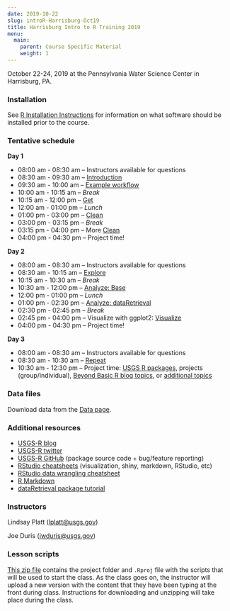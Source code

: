 ```yaml
---
date: 2019-10-22
slug: introR-Harrisburg-Oct19
title: Harrisburg Intro to R Training 2019
menu:
  main:
    parent: Course Specific Material
    weight: 1
---
```

October 22-24, 2019 at the Pennsylvania Water Science Center in
Harrisburg, PA.

### Installation

See [R Installation Instructions](/installr) for information on what
software should be installed prior to the course.

### Tentative schedule

**Day 1**

-   08:00 am - 08:30 am – Instructors available for questions
-   08:30 am - 09:30 am – [Introduction](/intro-curriculum/Introduction)
-   09:30 am - 10:00 am – [Example
    workflow](/intro-curriculum/data/data_workflow.Rmd)
-   10:00 am - 10:15 am – *Break*
-   10:15 am - 12:00 pm – [Get](/intro-curriculum/Get)
-   12:00 am - 01:00 pm – *Lunch*
-   01:00 pm - 03:00 pm – [Clean](/intro-curriculum/Clean)
-   03:00 pm - 03:15 pm – *Break*
-   03:15 pm - 04:00 pm – More [Clean](/intro-curriculum/Clean)
-   04:00 pm - 04:30 pm – Project time!

**Day 2**

-   08:00 am - 08:30 am – Instructors available for questions
-   08:30 am - 10:15 am – [Explore](/intro-curriculum/Explore)
-   10:15 am - 10:30 am – *Break*
-   10:30 am - 12:00 pm – [Analyze: Base](/intro-curriculum/Analyze)
-   12:00 pm - 01:00 pm – *Lunch*
-   01:00 pm - 02:30 pm – [Analyze:
    dataRetrieval](https://cran.r-project.org/web/packages/dataRetrieval/dataRetrieval.pdf)
-   02:30 pm - 02:45 pm – *Break*
-   02:45 pm - 04:00 pm – Visualize with ggplot2:
    [Visualize](/intro-curriculum/ggplot2/)
-   04:00 pm - 04:30 pm – Project time!

**Day 3**

-   08:00 am - 08:30 am – Instructors available for questions
-   08:30 am - 10:30 am – [Repeat](/intro-curriculum/Reproduce/)
-   10:30 am - 12:30 pm – Project time: [USGS R
    packages](/intro-curriculum/USGS/), projects (group/individual),
    [Beyond Basic R blog
    topics](https://waterdata.usgs.gov/blog/tags/beyond-basic-r/), or
    [additional topics](/intro-curriculum/Additional/)

### Data files

Download data from the [Data page](/intro-curriculum/data/).

### Additional resources

-   [USGS-R blog](https://waterdata.usgs.gov/blog/tags/r/)
-   [USGS-R twitter](https://twitter.com/USGS_R)
-   [USGS-R GitHub](https://github.com/USGS-R) (package source code +
    bug/feature reporting)
-   [RStudio
    cheatsheets](https://www.rstudio.com/resources/cheatsheets/)
    (visualization, shiny, markdown, RStudio, etc)
-   [RStudio data wrangling
    cheatsheet](https://www.rstudio.com/wp-content/uploads/2015/02/data-wrangling-cheatsheet.pdf)
-   [R Markdown](http://rmarkdown.rstudio.com/lesson-1.html)
-   [dataRetrieval package
    tutorial](https://owi.usgs.gov/R/dataRetrieval.html#1)

### Instructors

Lindsay Platt
(<a href="mailto:lplatt@usgs.gov" class="email">lplatt@usgs.gov</a>)

Joe Duris
(<a href="mailto:jwduris@usgs.gov" class="email">jwduris@usgs.gov</a>)

### Lesson scripts

[This zip
file](https://drive.google.com/open?id=1pGtg2DA7evCD0tQkeH-TdNWf1hKGhcQQ)
contains the project folder and `.Rproj` file with the scripts that will
be used to start the class. As the class goes on, the instructor will
upload a new version with the content that they have been typing at the
front during class. Instructions for downloading and unzipping will take
place during the class.

